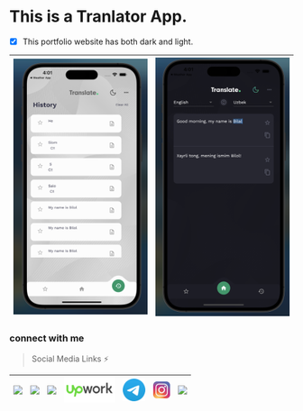 # This is a Tranlator App.

- [x] This portfolio website has both dark and light.

| <img src='https://github.com/Bilol4391/translator_portfolio_app/blob/main/assets/images/Screenshot%202023-02-03%20at%2004.01.38.png' width='500'>|<img src='https://github.com/Bilol4391/translator_portfolio_app/blob/main/assets/images/Screenshot%202023-02-03%20at%2004.01.17.png' width='500'> |
|:---:|--------|

[//]: # (- [x] Works on all desktops, tablets and mobiles)



### connect with me
> Social Media Links ⚡

| [<img src='https://user-images.githubusercontent.com/33403844/152123929-555a6daf-8ee7-4b60-a713-1d41b2ba7626.png' width='90'>](https://www.facebook.com/bilol.abdunazarov.96)                 |[<img src='https://user-images.githubusercontent.com/33403844/152124766-bea2d123-1e58-4664-9be5-10bf90f6fa13.png' width='90'>](https://www.linkedin.com/in/bilol-abdunazarov-61a4a5262/)                          |[<img src='https://user-images.githubusercontent.com/33403844/152124261-314aa5f5-1661-42fa-a520-4c439f0afe39.png' width='90'>](https://www.youtube.com/channel/UCOttmpfUOz_gAWqSOw0VeKQ)                         |[<img src='https://github.com/Bilol4391/flutter_portfolio_app/blob/main/assets/outputs/upwork.png' width='90'>](https://www.upwork.com/freelancers/~016ec07554e1c035d8) |[<img src='https://github.com/Bilol4391/flutter_portfolio_app/blob/main/assets/outputs/telegram.png' width='40'>](http://t.me/Bilol0004) |[<img src='https://github.com/Bilol4391/flutter_portfolio_app/blob/main/assets/outputs/intagram.png' width='30'>](https://instagram.com/bilolabdunazarov_)           |[<img src='https://user-images.githubusercontent.com/33403844/152129174-df9329aa-62b4-4317-9b4a-b1f1197e1385.png' width='40'>](https://www.fiverr.com/bilol8480?up_rollout=true) |
|-----------------------------------------------------------------------------------------------------------------------------------------------------------------------------------------------|-------------------------------|-----------------------------|-------------------------------|-----------------------------|-----------------------------|-----------------------------|